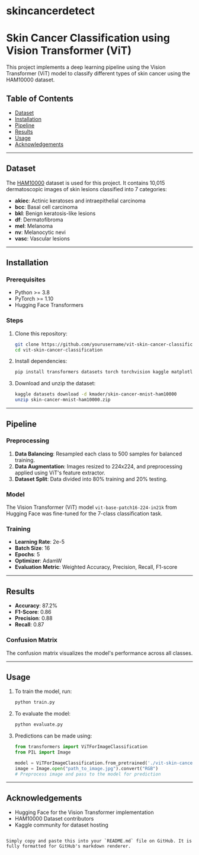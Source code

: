 # skincancerdetect
# Skin Cancer Classification using Vision Transformer (ViT)

This project implements a deep learning pipeline using the Vision Transformer (ViT) model to classify different types of skin cancer using the HAM10000 dataset.

## Table of Contents
- [Dataset](#dataset)
- [Installation](#installation)
- [Pipeline](#pipeline)
- [Results](#results)
- [Usage](#usage)
- [Acknowledgements](#acknowledgements)

---

## Dataset
The [HAM10000](https://www.kaggle.com/kmader/skin-cancer-mnist-ham10000) dataset is used for this project. It contains 10,015 dermatoscopic images of skin lesions classified into 7 categories:
- **akiec**: Actinic keratoses and intraepithelial carcinoma
- **bcc**: Basal cell carcinoma
- **bkl**: Benign keratosis-like lesions
- **df**: Dermatofibroma
- **mel**: Melanoma
- **nv**: Melanocytic nevi
- **vasc**: Vascular lesions

---

## Installation

### Prerequisites
- Python >= 3.8
- PyTorch >= 1.10
- Hugging Face Transformers

### Steps
1. Clone this repository:
   ```bash
   git clone https://github.com/yourusername/vit-skin-cancer-classification.git
   cd vit-skin-cancer-classification
   ```

2. Install dependencies:
   ```bash
   pip install transformers datasets torch torchvision kaggle matplotlib seaborn scikit-learn pandas
   ```

3. Download and unzip the dataset:
   ```bash
   kaggle datasets download -d kmader/skin-cancer-mnist-ham10000
   unzip skin-cancer-mnist-ham10000.zip
   ```

---

## Pipeline

### Preprocessing
1. **Data Balancing**: Resampled each class to 500 samples for balanced training.
2. **Data Augmentation**: Images resized to 224x224, and preprocessing applied using ViT's feature extractor.
3. **Dataset Split**: Data divided into 80% training and 20% testing.

### Model
The Vision Transformer (ViT) model `vit-base-patch16-224-in21k` from Hugging Face was fine-tuned for the 7-class classification task.

### Training
- **Learning Rate**: 2e-5
- **Batch Size**: 16
- **Epochs**: 5
- **Optimizer**: AdamW
- **Evaluation Metric**: Weighted Accuracy, Precision, Recall, F1-score

---

## Results

- **Accuracy**: 87.2%
- **F1-Score**: 0.86
- **Precision**: 0.88
- **Recall**: 0.87

### Confusion Matrix
The confusion matrix visualizes the model's performance across all classes.

---

## Usage

1. To train the model, run:
   ```bash
   python train.py
   ```

2. To evaluate the model:
   ```bash
   python evaluate.py
   ```

3. Predictions can be made using:
   ```python
   from transformers import ViTForImageClassification
   from PIL import Image

   model = ViTForImageClassification.from_pretrained('./vit-skin-cancer-classifier')
   image = Image.open("path_to_image.jpg").convert("RGB")
   # Preprocess image and pass to the model for prediction
   ```

---

## Acknowledgements

- Hugging Face for the Vision Transformer implementation
- HAM10000 Dataset contributors
- Kaggle community for dataset hosting
```

Simply copy and paste this into your `README.md` file on GitHub. It is fully formatted for GitHub's markdown renderer.

